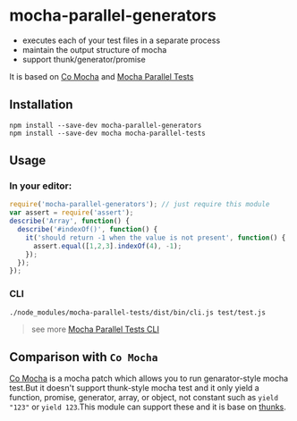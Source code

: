 # mocha-parallel-generators

- executes each of your test files in a separate process  
- maintain the output structure of mocha
- support thunk/generator/promise

It is based on [Co Mocha](https://github.com/blakeembrey/co-mocha) and [Mocha Parallel Tests](https://github.com/mocha-parallel/mocha-parallel-tests)



## Installation

```
npm install --save-dev mocha-parallel-generators
npm install --save-dev mocha mocha-parallel-tests
```



## Usage
### In your editor:
```js
require('mocha-parallel-generators'); // just require this module
var assert = require('assert');
describe('Array', function() {
  describe('#indexOf()', function() {
    it('should return -1 when the value is not present', function() {
      assert.equal([1,2,3].indexOf(4), -1);
    });
  });
});
```

### CLI
```
./node_modules/mocha-parallel-tests/dist/bin/cli.js test/test.js 
```

> see more [Mocha Parallel Tests CLI](https://github.com/mocha-parallel/mocha-parallel-tests/blob/master/README.md#cli)




## Comparison with `Co Mocha`
[Co Mocha](https://github.com/blakeembrey/co-mocha) is a mocha patch which allows you to run genarator-style mocha test.But it doesn't support thunk-style mocha test and it only yield a function, promise, generator, array, or object, not constant such as `yield "123"` or `yield 123`.This module can support these and it is base on [thunks](https://github.com/thunks/thunks).
